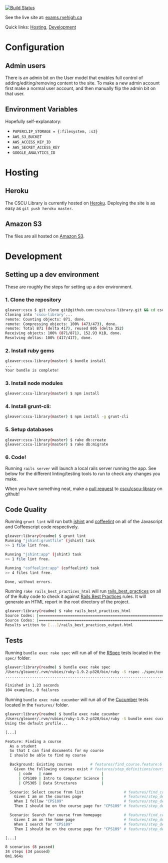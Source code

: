 [![Build Status](https://travis-ci.org/cscu/cscu-library.png?branch=master)](https://travis-ci.org/cscu/cscu-library)

See the live site at: [exams.ryehigh.ca](http://exams.ryehigh.ca/)

Quick links: [Hosting](#hosting), [Development](#development)

# Configuration
## Admin users
There is an admin bit on the User model that enables full control of adding/editing/removing content to the site.
To make a new admin account first make a normal user account, and then manually flip the admin bit on that user.
## Environment Variables
Hopefully self-explanatory:

- `PAPERCLIP_STORAGE = {:filesystem, :s3}`
- `AWS_S3_BUCKET`
- `AWS_ACCESS_KEY_ID`
- `AWS_SECRET_ACCESS_KEY`
- `GOOGLE_ANALYTICS_ID`

# Hosting
## Heroku
The CSCU Library is currently hosted on [Heroku](http://heroku.com).
Deploying the site is as easy as `git push heroku master`.

## Amazon S3
The files are all hosted on [Amazon S3](http://aws.amazon.com/s3/).

# Development
## Setting up a dev environment
These are roughly the steps for setting up a dev environment.

### 1. Clone the repository
```sh
gleaver:cscu $ git clone git@github.com:cscu/cscu-library.git && cd cscu-library
Cloning into 'cscu-library'...
remote: Counting objects: 871, done.
remote: Compressing objects: 100% (473/473), done.
remote: Total 871 (delta 417), reused 805 (delta 352)
Receiving objects: 100% (871/871), 152.93 KiB, done.
Resolving deltas: 100% (417/417), done.
```

### 2. Install ruby gems
```sh
gleaver:cscu-library(master) $ bundle install
...
Your bundle is complete!
```

### 3. Install node modules
```sh
gleaver:cscu-library(master) $ npm install
```

### 4. Install grunt-cli:
```sh
gleaver:cscu-library(master) $ npm install -g grunt-cli
```

### 5. Setup databases
```sh
gleaver:cscu-library(master) $ rake db:create
gleaver:cscu-library(master) $ rake db:migrate
```

### 6. Code!

Running `rails server` will launch a local rails server running the app.
See below for the different linting/testing tools to run to check any changes you make.

When you have something neat, make a [pull request](https://help.github.com/articles/using-pull-requests) to [cscu/cscu-library](https://github.com/cscu/cscu-library) on github!

## Code Quality
Running `grunt lint` will run both [jshint](http://www.jshint.com/) and [coffeelint](http://www.coffeelint.org/) on all of the Javascript and Coffeescript code respectively.
```sh
gleaver:library(readme) $ grunt lint
Running "jshint:gruntfile" (jshint) task
>> 1 file lint free.

Running "jshint:app" (jshint) task
>> 1 file lint free.

Running "coffeelint:app" (coffeelint) task
>> 4 files lint free.

Done, without errors.
```

Running `rake rails_best_practices_html` will run [rails_best_practices](https://github.com/railsbp/rails_best_practices) on all of the Ruby code to check it against [Rails Best Practices](http://rails-bestpractices.com/) rules. It will generate an HTML report in the root directory of the project.
```sh
gleaver:library(readme) $ rake rails_best_practices_html
Source Codes: |==============================================================================================================|
Source Codes: |==============================================================================================================|
Results written to [...]/rails_best_practices_output.html
```

## Tests
Running `bundle exec rake spec` will run all of the [RSpec](http://rspec.info/) tests located in the `spec/` folder.
```sh
gleaver:library(readme) $ bundle exec rake spec
/Users/gleaver/.rvm/rubies/ruby-1.9.2-p320/bin/ruby -S rspec ./spec/controllers/courses_controller_spec.rb ./spec/controllers/documents_controller_spec.rb ./spec/controllers/home_controller_spec.rb ./spec/models/course_spec.rb ./spec/models/document_spec.rb ./spec/models/prerequisite_spec.rb ./spec/models/user_spec.rb ./spec/requests/courses_spec.rb ./spec/requests/documents_spec.rb ./spec/routing/courses_routing_spec.rb ./spec/routing/documents_routing_spec.rb
........................................................................................................

Finished in 1.23 seconds
104 examples, 0 failures
```

Running `bundle exec rake cucumber` will run all of the [Cucumber](http://cukes.info/) tests located in the `features/` folder.
```sh
gleaver:library(readme) $ bundle exec rake cucumber
/Users/gleaver/.rvm/rubies/ruby-1.9.2-p320/bin/ruby -S bundle exec cucumber  --profile default
Using the default profile...

[...]

Feature: Finding a course
  As a student
  So that I can find documents for my course
  I should be able to find my course

  Background: Existing courses        # features/find_course.feature:6
    Given the following courses exist # features/step_definitions/course_steps.rb:1
      | code   | name                      |
      | CPS109 | Intro to Computer Science |
      | CPS305 | Data Structures           |

  Scenario: Select course from list                  # features/find_course.feature:12
    Given I am on the courses page                   # features/step_definitions/web_steps.rb:44
    When I follow "CPS109"                           # features/step_definitions/web_steps.rb:56
    Then I should be on the course page for "CPS109" # features/step_definitions/web_steps.rb:230

  Scenario: Search for course from homepage          # features/find_course.feature:17
    Given I am on the home page                      # features/step_definitions/web_steps.rb:44
    When I search for "CPS109"                       # features/step_definitions/course_steps.rb:11
    Then I should be on the course page for "CPS109" # features/step_definitions/web_steps.rb:230

[...]

8 scenarios (8 passed)
34 steps (34 passed)
0m1.964s
```
